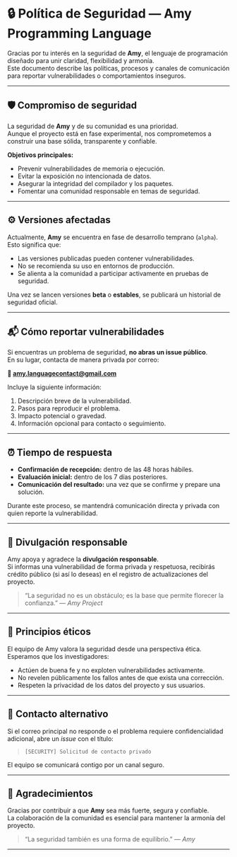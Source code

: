 # 🔒 Política de Seguridad — Amy Programming Language

Gracias por tu interés en la seguridad de **Amy**, el lenguaje de programación diseñado para unir claridad, flexibilidad y armonía.  
Este documento describe las políticas, procesos y canales de comunicación para reportar vulnerabilidades o comportamientos inseguros.

---

## 🛡️ Compromiso de seguridad

La seguridad de **Amy** y de su comunidad es una prioridad.  
Aunque el proyecto está en fase experimental, nos comprometemos a construir una base sólida, transparente y confiable.

**Objetivos principales:**
- Prevenir vulnerabilidades de memoria o ejecución.  
- Evitar la exposición no intencionada de datos.  
- Asegurar la integridad del compilador y los paquetes.  
- Fomentar una comunidad responsable en temas de seguridad.

---

## ⚙️ Versiones afectadas

Actualmente, **Amy** se encuentra en fase de desarrollo temprano (`alpha`).  
Esto significa que:
- Las versiones publicadas pueden contener vulnerabilidades.  
- No se recomienda su uso en entornos de producción.  
- Se alienta a la comunidad a participar activamente en pruebas de seguridad.

Una vez se lancen versiones **beta** o **estables**, se publicará un historial de seguridad oficial.

---

## 📬 Cómo reportar vulnerabilidades

Si encuentras un problema de seguridad, **no abras un issue público**.  
En su lugar, contacta de manera privada por correo:

**📧 amy.languagecontact@gmail.com** 

Incluye la siguiente información:
1. Descripción breve de la vulnerabilidad.  
2. Pasos para reproducir el problema.  
3. Impacto potencial o gravedad.  
4. Información opcional para contacto o seguimiento.

---

## ⏰ Tiempo de respuesta

- **Confirmación de recepción:** dentro de las 48 horas hábiles.  
- **Evaluación inicial:** dentro de los 7 días posteriores.  
- **Comunicación del resultado:** una vez que se confirme y prepare una solución.  

Durante este proceso, se mantendrá comunicación directa y privada con quien reporte la vulnerabilidad.

---

## 🌸 Divulgación responsable

Amy apoya y agradece la **divulgación responsable**.  
Si informas una vulnerabilidad de forma privada y respetuosa, recibirás crédito público (si así lo deseas) en el registro de actualizaciones del proyecto.

> “La seguridad no es un obstáculo; es la base que permite florecer la confianza.” — *Amy Project*

---

## 🔐 Principios éticos

El equipo de Amy valora la seguridad desde una perspectiva ética.  
Esperamos que los investigadores:
- Actúen de buena fe y no exploten vulnerabilidades activamente.  
- No revelen públicamente los fallos antes de que exista una corrección.  
- Respeten la privacidad de los datos del proyecto y sus usuarios.

---

## 🧩 Contacto alternativo

Si el correo principal no responde o el problema requiere confidencialidad adicional, abre un *issue* con el título:

> `[SECURITY] Solicitud de contacto privado`

El equipo se comunicará contigo por un canal seguro.

---

## 🪷 Agradecimientos

Gracias por contribuir a que **Amy** sea más fuerte, segura y confiable.  
La colaboración de la comunidad es esencial para mantener la armonía del proyecto.

> “La seguridad también es una forma de equilibrio.” — *Amy*

---
